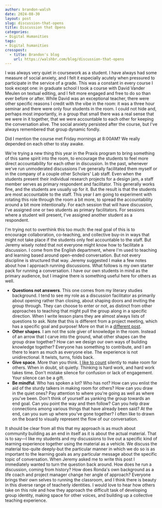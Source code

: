 ```yaml
---
author: brandon-walsh
date: 2024-08-30
layout: post
slug: discussion-that-opens
title: Discussion that Opens
categories:
- Digital Humanities
tags:
- Digital humanities
crosspost:
  - title: Brandon's blog
    url: https://walshbr.com/blog/discussion-that-opens
---
```

I was always very quiet in coursework as a student. I have always had some measure of social anxiety, and I felt it especially acutely when pressured to participate in the service of a grade. This was a constant in every course I took except one: in graduate school I took a course with David Vander Meulen on textual editing, and I felt more engaged and free to do so than ever before or after. While David was an exceptional teacher, there were other specific reasons I credit with the vibe in the room: it was a three hour seminar and there were only four students in the room. I could not hide and, perhaps most importantly, in a group that small there was a real sense that we were in it together, that we were accountable to each other for keeping the conversation alive. The social anxiety persisted after the course, but I've always remembered that group dynamic fondly. 

Did I mention the course met Friday mornings at 8:00AM? We really depended on each other to stay awake.

We're trying a new thing this year in the Praxis program to bring something of this same spirit into the room, to encourage the students to feel more direct accountability for each other in discussion. In the past, whenever we've run unmoderated discussions I've generally facilitated them myself or in the company of a couple other Scholars' Lab staff. Even when the students present their individual research projects for a design jam, a staff member serves as primary respondent and facilitator. This generally works fine, and the students are usually up for it. But the result is that the students are most accountable to the staff. This year I am going to experiment with rotating this role through the room a bit more, to spread the accountability around a bit more intentionally. For each session that will have discussion, I've assigned one or two students as primary facilitators. For sessions where a student will present, I've assigned another student as a respondent. 

I'm trying not to overthink this too much: the real goal of this is to encourage collaboration, co-teaching, and collective buy-in in ways that might not take place if the students only feel accountable to the staff. But Jeremy wisely noted that not everyone might know how to facilitate a discussion. I come from the English department, where I'm used to teaching and learning based around open-ended conversation. But not every discipline is structured that way. Jeremy suggested I make a few notes about how I approach running discussions. What follows is my own starter pack for running a conversation. I have our own students in mind as the primary audience, but I imagine there is something useful here for others as well.

* **Questions not answers**. This one comes from my literary studies background. I tend to see my role as a discussion facilitator as primarily about opening rather than closing, about shaping doors and inviting the group through. They can choose to enter or not, as distinct from other approaches to teaching that might pull the group along in a specific direction. When I write lesson plans they are almost always lists of questions to ask. Note that this is different from a project meeting, which has a specific goal and purpose! More on that in a [different post](https://walshbr.com/blog/a-meeting-toolkit-for-new-facilitators/). 
* **Other shapes**. I am not the sole giver of knowledge in the room. Instead of an arrow that I carve into the ground, what other shapes can the group draw together? How can we design our own ways of building knowledge together? Everyone has something to contribute, and I am there to learn as much as everyone else. The experience is not unidirectional. It twists, turns, folds back. 
* **Give space**. More than you think. [I like to count](https://walshbr.com/blog/counting-to-seven/) silently to make room for others. When in doubt, sit quietly. Thinking is hard work, and hard work takes time. Don't mistake silence for confusion or lack of engagement. Your silence can be a gift. 
* **Be mindful**. Who has spoken a lot? Who has not? How can you enlist the aid of the sturdy talkers in making room for others? How can you draw in the quiet ones? Pay attention to where you're going as well as where you've been. Don't think of yourself as yanking the group towards an end goal. Can you point the way and then follow? Can you help draw connections among various things that have already been said? At the end, can you sum up where you've gone together? I often like to drawn on the board to visually represent the flow of our conversation.

It should be clear from all this that my approach is as much about community building as an end in itself as it is about the actual material. That is to say—I like my students and my discussions to live out a specific kind of learning experience together using the material as a vehicle. We discuss the material too-quite deeply-but the particular manner in which we do so is as important to the learning goals as any particular message about the specific topic of conversation. When Jeremy asked me to write this post I immediately wanted to turn the question back around. How does he run a discussion, coming from history? How does Ronda's own background as a life coach and project manager change her angle of approach? Everyone brings their own selves to running the classroom, and I think there is beauty in this diverse range of teacherly identities. I would love to hear how others take on this role and how they approach the difficult task of developing group identity, making space for other voices, and building up a collective teaching experience. 
